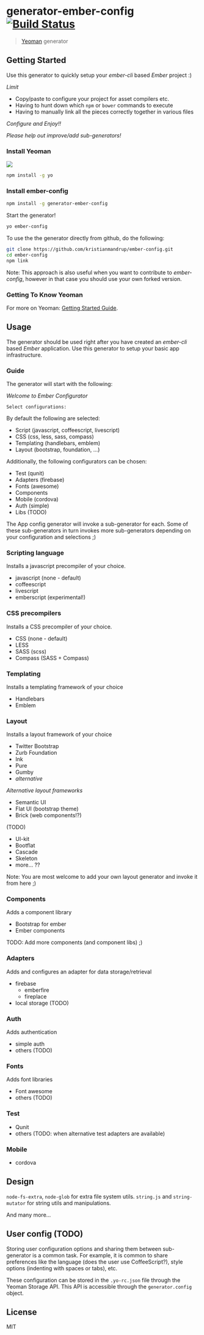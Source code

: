 # generator-ember-config [![Build Status](https://secure.travis-ci.org/kristianmandrup/generator-ember-config.png?branch=master)](https://travis-ci.org/kristianmandrup/generator-ember-config)

> [Yeoman](http://yeoman.io) generator

## Getting Started

Use this generator to quickly setup your *ember-cli* based *Ember* project :)

*Limit*

- Copy/paste to configure your project for asset compilers etc.
- Having to hunt down which `npm` or `bower` commands to execute
- Having to manually link all the pieces correctly together in various files

*Configure and Enjoy!!*

_Please help out improve/add sub-generators!_

### Install Yeoman

![](http://i.imgur.com/JHaAlBJ.png)

```bash
npm install -g yo
```

### Install ember-config

```bash
npm install -g generator-ember-config
```

Start the generator!

```bash
yo ember-config
```

To use the the generator directly from github, do the following:

```bash
git clone https://github.com/kristianmandrup/ember-config.git
cd ember-config
npm link
```

Note: This approach is also useful when you want to contribute to _ember-config_, however in that case you should use your own forked version.

### Getting To Know Yeoman

For more on Yeoman: [Getting Started Guide](https://github.com/yeoman/yeoman/wiki/Getting-Started).

## Usage

The generator should be used right after you have created an _ember-cli_ based *Ember* application. Use this generator to setup your basic app infrastructure.

### Guide

The generator will start with the following:

*Welcome to Ember Configurator*

`Select configurations:`

By default the following are selected: 

- Script (javascript, coffeescript, livescript)
- CSS (css, less, sass, compass)
- Templating (handlebars, emblem)
- Layout (bootstrap, foundation, ...)

Additionally, the following configurators can be chosen:
- Test (qunit)
- Adapters (firebase)
- Fonts (awesome)
- Components
- Mobile (cordova)
- Auth (simple)
- Libs (TODO)

The App config generator will invoke a sub-generator for each.
Some of these sub-generators in turn invokes more sub-generators depending on
your configuration and selections ;)

### Scripting language

Installs a javascript precompiler of your choice.

- javascript (none - default)
- coffeescript
- livescript
- emberscript (experimental!)

### CSS precompilers

Installs a CSS precompiler of your choice.

- CSS (none - default)
- LESS
- SASS (scss)
- Compass (SASS + Compass)

### Templating

Installs a templating framework of your choice

- Handlebars
- Emblem

### Layout

Installs a layout framework of your choice

- Twitter Bootstrap
- Zurb Foundation
- Ink
- Pure
- Gumby
- *alternative*

*Alternative layout frameworks*

- Semantic UI
- Flat UI (bootstrap theme)
- Brick (web components!?)

(TODO)
- UI-kit
- Bootflat
- Cascade
- Skeleton
- more... ??

Note: You are most welcome to add your own layout generator and invoke it from here ;)

### Components

Adds a component library

- Bootstrap for ember
- Ember components

TODO: Add more components (and component libs) ;)

### Adapters

Adds and configures an adapter for data storage/retrieval

- firebase
    + emberfire
    + fireplace
- local storage (TODO)

### Auth

Adds authentication

- simple auth
- others (TODO)

### Fonts

Adds font libraries

- Font awesome
- others (TODO)

### Test

- Qunit
- others (TODO: when alternative test adapters are available)

### Mobile

- cordova

## Design

`node-fs-extra`, `node-glob` for extra file system utils.
`string.js` and `string-mutator` for string utils and manipulations.

And many more...

## User config (TODO)

Storing user configuration options and sharing them between sub-generator is a common task. For example, it is common to share preferences like the language (does the user use CoffeeScript?), style options (indenting with spaces or tabs), etc.

These configuration can be stored in the `.yo-rc.json` file through the Yeoman Storage API. This API is accessible through the `generator.config` object.

## License

MIT
